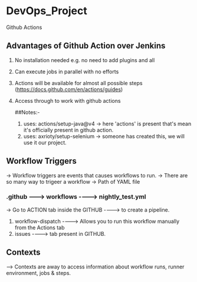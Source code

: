 # DevOps_Project
Github Actions

## Advantages of Github Action over Jenkins
1. No installation needed e.g. no need to add plugins and all
2. Can execute jobs in parallel with no efforts 
3. Actions will be available for almost all possible steps (https://docs.github.com/en/actions/guides)
4. Access through to work with github actions

   ##Notes:-
   1. uses: actions/setup-java@v4  -> here 'actions' is present that's mean it's officially present in github action.
   2. uses: axrioty/setup-selenium -> someone has created this, we will use it our project.
      
## Workflow Triggers 
-> Workflow triggers are events that causes workflows to run.
-> There are so many way to trigeer a workflow
-> Path of YAML file
### .github ---> workflows ----> nightly_test.yml
-> Go to ACTION tab inside the GITHUB ----> to create a pipeline.
1. workflow-dispatch ----> Allows you to run this workflow manually from the Actions tab
2. issues  ----> tab present in GITHUB.

## Contexts
--> Contexts are away to access information about workflow runs, runner environment, jobs & steps.

